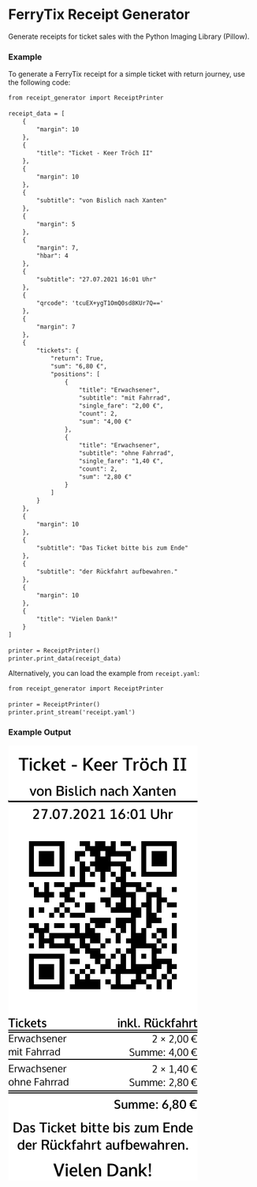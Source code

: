 # FerryTix Receipt Generator
Generate receipts for ticket sales with the Python Imaging Library (Pillow).

### Example
To generate a FerryTix receipt for a simple ticket with return journey, use the following code:
```python3
from receipt_generator import ReceiptPrinter

receipt_data = [
    {
        "margin": 10
    },
    {
        "title": "Ticket - Keer Tröch II"
    },
    {
        "margin": 10
    },
    {
        "subtitle": "von Bislich nach Xanten"
    },
    {
        "margin": 5
    },
    {
        "margin": 7,
        "hbar": 4
    },
    {
        "subtitle": "27.07.2021 16:01 Uhr"
    },
    {
        "qrcode": 'tcuEX+ygT1OmQ0sd8KUr7Q=='
    },
    {
        "margin": 7
    },
    {
        "tickets": {
            "return": True,
            "sum": "6,80 €",
            "positions": [
                {
                    "title": "Erwachsener",
                    "subtitle": "mit Fahrrad",
                    "single_fare": "2,00 €",
                    "count": 2,
                    "sum": "4,00 €"
                },
                {
                    "title": "Erwachsener",
                    "subtitle": "ohne Fahrrad",
                    "single_fare": "1,40 €",
                    "count": 2,
                    "sum": "2,80 €"
                }
            ]
        }
    },
    {
        "margin": 10
    },
    {
        "subtitle": "Das Ticket bitte bis zum Ende"
    },
    {
        "subtitle": "der Rückfahrt aufbewahren."
    },
    {
        "margin": 10
    },
    {
        "title": "Vielen Dank!"
    }
]

printer = ReceiptPrinter()
printer.print_data(receipt_data)
```

 Alternatively, you can load the example from `receipt.yaml`:
```python3
from receipt_generator import ReceiptPrinter

printer = ReceiptPrinter()
printer.print_stream('receipt.yaml')
```

### Example Output
![Example receipt generated from source](./example.png)

